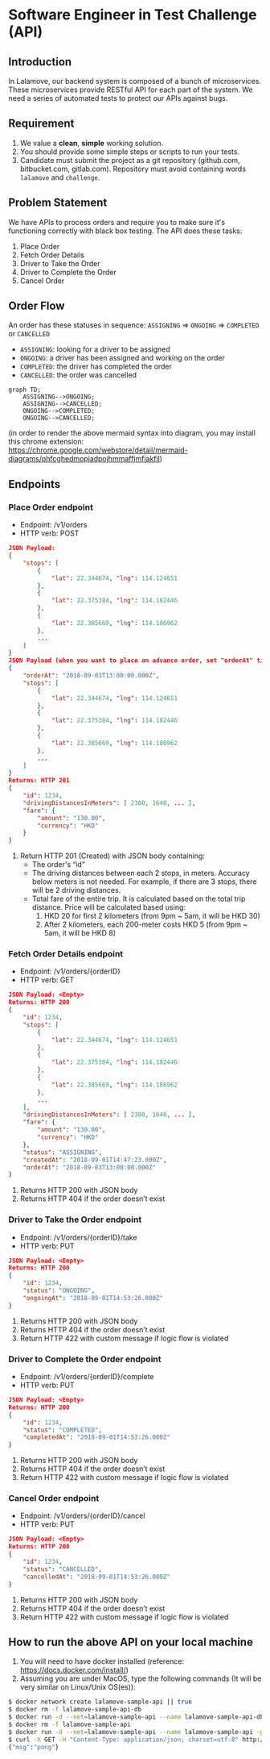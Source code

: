 # Software Engineer in Test Challenge (API)

## Introduction

In Lalamove, our backend system is composed of a bunch of microservices. These microservices provide RESTful API for each part of the system. We need a series of automated tests to protect our APIs against bugs.

## Requirement

1. We value a **clean**, **simple** working solution.
2. You should provide some simple steps or scripts to run your tests.
3. Candidate must submit the project as a git repository (github.com, bitbucket.com, gitlab.com). Repository must avoid containing words `lalamove` and `challenge`.

## Problem Statement

We have APIs to process orders and require you to make sure it's functioning correctly with black box testing. The API does these tasks:
1. Place Order
2. Fetch Order Details
3. Driver to Take the Order
4. Driver to Complete the Order
5. Cancel Order

## Order Flow

An order has these statuses in sequence: `ASSIGNING` => `ONGOING` => `COMPLETED` or `CANCELLED`
   - `ASSIGNING`: looking for a driver to be assigned
   - `ONGOING`: a driver has been assigned and working on the order
   - `COMPLETED`: the driver has completed the order
   - `CANCELLED`: the order was cancelled

```mermaid
graph TD;
    ASSIGNING-->ONGOING;
    ASSIGNING-->CANCELLED;
    ONGOING-->COMPLETED;
    ONGOING-->CANCELLED;
```
(in order to render the above mermaid syntax into diagram, you may install this chrome extension: https://chrome.google.com/webstore/detail/mermaid-diagrams/phfcghedmopjadpojhmmaffjmfiakfil)

## Endpoints

### Place Order endpoint
- Endpoint: /v1/orders
- HTTP verb: POST
```JSON
JSON Payload:
{
    "stops": [
        {
            "lat": 22.344674, "lng": 114.124651
        },
        {
            "lat": 22.375384, "lng": 114.182446
        },
        {
            "lat": 22.385669, "lng": 114.186962
        },
        ...
    ]
}
JSON Payload (when you want to place an advance order, set "orderAt" time in future):
{
    "orderAt": "2018-09-03T13:00:00.000Z",
    "stops": [
        {
            "lat": 22.344674, "lng": 114.124651
        },
        {
            "lat": 22.375384, "lng": 114.182446
        },
        {
            "lat": 22.385669, "lng": 114.186962
        },
        ...
    ]
}
Returns: HTTP 201
{
    "id": 1234,
    "drivingDistancesInMeters": [ 2300, 1640, ... ],
    "fare": {
        "amount": "130.00",
        "currency": "HKD"
    }
}
```
1. Return HTTP 201 (Created) with JSON body containing:
   - The order's “id”
   - The driving distances between each 2 stops, in meters. Accuracy below meters is not needed. For example, if there are 3 stops, there will be 2 driving distances.
   - Total fare of the entire trip. It is calculated based on the total trip distance. Price will be calculated based using:
     1. HKD 20 for first 2 kilometers (from 9pm ~ 5am, it will be HKD 30)
     2. After 2 kilometers, each 200-meter costs HKD 5 (from 9pm ~ 5am, it will be HKD 8)

### Fetch Order Details endpoint
- Endpoint: /v1/orders/{orderID}
- HTTP verb: GET
```JSON
JSON Payload: <Empty>
Returns: HTTP 200
{
    "id": 1234,
    "stops": [
        {
            "lat": 22.344674, "lng": 114.124651
        },
        {
            "lat": 22.375384, "lng": 114.182446
        },
        {
            "lat": 22.385669, "lng": 114.186962
        },
        ...
    ],
    "drivingDistancesInMeters": [ 2300, 1640, ... ],
    "fare": {
        "amount": "130.00",
        "currency": "HKD"
    },
    "status": "ASSIGNING",
    "createdAt": "2018-09-01T14:47:23.000Z",
    "orderAt": "2018-09-03T13:00:00.000Z"
}
```
1. Returns HTTP 200 with JSON body
2. Returns HTTP 404 if the order doesn’t exist


### Driver to Take the Order endpoint
- Endpoint: /v1/orders/{orderID}/take
- HTTP verb: PUT
```JSON
JSON Payload: <Empty>
Returns: HTTP 200
{
    "id": 1234,
    "status": "ONGOING",
    "ongoingAt": "2018-09-01T14:53:26.000Z"
}
```
1. Returns HTTP 200 with JSON body
2. Returns HTTP 404 if the order doesn’t exist
3. Return HTTP 422 with custom message if logic flow is violated


### Driver to Complete the Order endpoint
- Endpoint: /v1/orders/{orderID}/complete
- HTTP verb: PUT
```JSON
JSON Payload: <Empty>
Returns: HTTP 200
{
    "id": 1234,
    "status": "COMPLETED",
    "completedAt": "2018-09-01T14:53:26.000Z"
}
```
1. Returns HTTP 200 with JSON body
2. Returns HTTP 404 if the order doesn’t exist
3. Return HTTP 422 with custom message if logic flow is violated


### Cancel Order endpoint
- Endpoint: /v1/orders/{orderID}/cancel
- HTTP verb: PUT
```JSON
JSON Payload: <Empty>
Returns: HTTP 200
{
    "id": 1234,
    "status": "CANCELLED",
    "cancelledAt": "2018-09-01T14:53:26.000Z"
}
```
1. Returns HTTP 200 with JSON body
2. Returns HTTP 404 if the order doesn’t exist
3. Return HTTP 422 with custom message if logic flow is violated


## How to run the above API on your local machine

1. You will need to have docker installed (reference: https://docs.docker.com/install/)
2. Assuming you are under MacOS, type the following commands (It will be very similar on Linux/Unix OS(es)):
```BASH
$ docker network create lalamove-sample-api || true
$ docker rm -f lalamove-sample-api-db
$ docker run -d --net=lalamove-sample-api --name lalamove-sample-api-db lalamove/lalamove-sample-api-db:1.0
$ docker rm -f lalamove-sample-api
$ docker run -d --net=lalamove-sample-api --name lalamove-sample-api -p 51544:8000 lalamove/lalamove-sample-api:1.0
$ curl -X GET -H "Content-Type: application/json; charset=utf-8" http://localhost:51544/ping # you are successful if you get {"msg":"pong"}
{"msg":"pong"}
```
